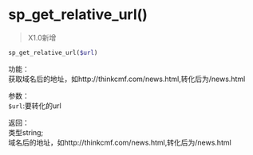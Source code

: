 # sp_get_relative_url()

> X1.0新增

```php
sp_get_relative_url($url)
```
功能：  
获取域名后的地址，如http://thinkcmf.com/news.html,转化后为/news.html

参数：  
`$url`:要转化的url

返回：  
类型string;  
域名后的地址，如http://thinkcmf.com/news.html,转化后为/news.html

